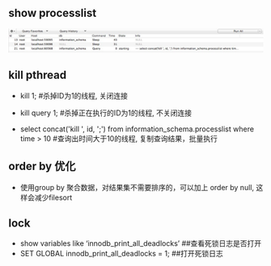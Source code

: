 ## show processlist
![](/IMAGE/show-processlist.jpg)

## kill pthread

- kill 1; #杀掉ID为1的线程, 关闭连接
- kill query 1; #杀掉正在执行的ID为1的线程, 不关闭连接

- select concat('kill ', id, ';') from information_schema.processlist where time > 10 #查询出时间大于10的线程, 复制查询结果，批量执行


## order by 优化
- 使用group by 聚合数据，对结果集不需要排序的，可以加上 order by null, 这样会减少filesort

## lock
- show variables like ‘innodb_print_all_deadlocks’ ##查看死锁日志是否打开
- SET GLOBAL innodb_print_all_deadlocks = 1; ##打开死锁日志

